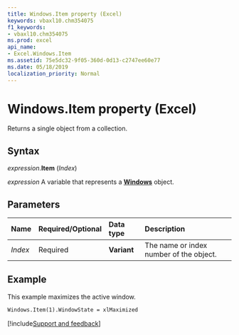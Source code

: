 ```yaml
---
title: Windows.Item property (Excel)
keywords: vbaxl10.chm354075
f1_keywords:
- vbaxl10.chm354075
ms.prod: excel
api_name:
- Excel.Windows.Item
ms.assetid: 75e5dc32-9f05-360d-0d13-c2747ee60e77
ms.date: 05/18/2019
localization_priority: Normal
---
```



# Windows.Item property (Excel)

Returns a single object from a collection.


## Syntax

_expression_.**Item** (_Index_)

_expression_ A variable that represents a **[Windows](Excel.Windows.md)** object.


## Parameters

|Name|Required/Optional|Data type|Description|
|:-----|:-----|:-----|:-----|
| _Index_|Required| **Variant**|The name or index number of the object.|

## Example

This example maximizes the active window.

```vb
Windows.Item(1).WindowState = xlMaximized
```



[!include[Support and feedback](~/includes/feedback-boilerplate.md)]